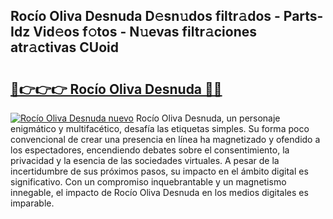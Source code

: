 ## Rocío Oliva Desnuda D𝚎sn𝚞dos filtr𝚊dos - Parts-Idz Vid𝚎os f𝚘tos - N𝚞evas filtr𝚊ciones atr𝚊ctivas CUoid

# <h2><a href="http://mb2b8x.tromn.icu/?c=Roc%c3%ado+Oliva+Desnuda">🔗👉👉👉 Rocío Oliva Desnuda 🔗🔗</a></h2>

[![Rocío Oliva Desnuda nuevo](https://i.imgur.com/pEAQMta.gif)](http://mb2b8x.tromn.icu/?c=Roc%c3%ado+Oliva+Desnuda)
Rocío Oliva Desnuda, un personaje enigmático y multifacético, desafía las etiquetas simples. Su forma poco convencional de crear una presencia en línea ha magnetizado y ofendido a los espectadores, encendiendo debates sobre el consentimiento, la privacidad y la esencia de las sociedades virtuales. A pesar de la incertidumbre de sus próximos pasos, su impacto en el ámbito digital es significativo. Con un compromiso inquebrantable y un magnetismo innegable, el impacto de Rocío Oliva Desnuda en los medios digitales es imparable.
